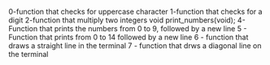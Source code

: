 0-function that checks for uppercase character
1-function that checks for a digit
2-function that multiply two integers
void print_numbers(void);
4-Function that prints the numbers from 0 to 9, followed by a new line
5 - Function that prints from 0 to 14 followed by a new line
6 - function that draws a straight line in the terminal
7 - function that drws a diagonal line on the terminal
